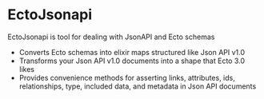 # EctoJsonapi

EctoJsonapi is tool for dealing with JsonAPI and Ecto schemas
- Converts Ecto schemas into elixir maps structured like Json API v1.0
- Transforms your Json API v1.0 documents into a shape that Ecto 3.0 likes
- Provides convenience methods for asserting links, attributes, ids,
  relationships, type, included data, and metadata in Json API documents
